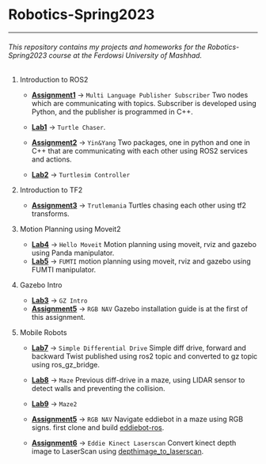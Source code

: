 # Robotics-Spring2023
----
###### This repository contains my projects and homeworks for the Robotics-Spring2023 course at the Ferdowsi University of Mashhad.

1. Introduction to ROS2
	- [**Assignment1**](assignments/assignment1/) -> `Multi Language Publisher Subscriber` Two nodes which are communicating with topics. Subscriber is developed using Python, and the publisher is programmed in C++. 

	- [ **Lab1**](labs/lab1/) -> `Turtle Chaser`.

	- [ **Assignment2**](assignments/assignment2/) -> `Yin&Yang` Two packages, one in python and one in C++ that are communicating with each other using ROS2 services and actions.

	- [**Lab2**](labs/lab2/) -> `Turtlesim Controller` 
2. Introduction to TF2
	- [**Assignment3**](assignments/assignment3/) -> `Trutlemania` Turtles chasing each other using tf2 transforms.
  
3. Motion Planning using Moveit2
	- [**Lab4**](labs/lab4/) -> `Hello Moveit` Motion planning using moveit, rviz and gazebo using Panda manipulator.
	- [**Lab5**](labs/lab4/) -> `FUMTI` motion planning using moveit, rviz and gazebo using FUMTI manipulator.

4. Gazebo Intro
   - [**Lab3**](labs/lab3/) -> `GZ Intro`
   - [**Assignment5**](assignments/assignment5/) -> `RGB NAV` Gazebo installation guide is at the first of this assignment.

5. Mobile Robots
	- [**Lab7**](labs/lab7/) -> `Simple Differential Drive` Simple diff drive, forward and backward Twist published using ros2 topic and converted to gz topic using ros_gz_bridge.
	
	- [**Lab8**](labs/lab8/) -> `Maze` Previous diff-drive in a maze, using LIDAR sensor to detect walls and preventing the collision.

    - [**Lab9**](labs/lab9/) -> `Maze2` 
	
	- [**Assignment5**](assignments/assignment5/) -> `RGB NAV` Navigate eddiebot in a maze using RGB signs. first clone and build [eddiebot-ros](https://github.com/arashsm79/eddiebot-ros).
	
	- [**Assignment6**](assignments/assignment6/) -> `Eddie Kinect Laserscan` Convert kinect depth image to LaserScan using [depthimage_to_laserscan](https://github.com/ros-perception/depthimage_to_laserscan).
